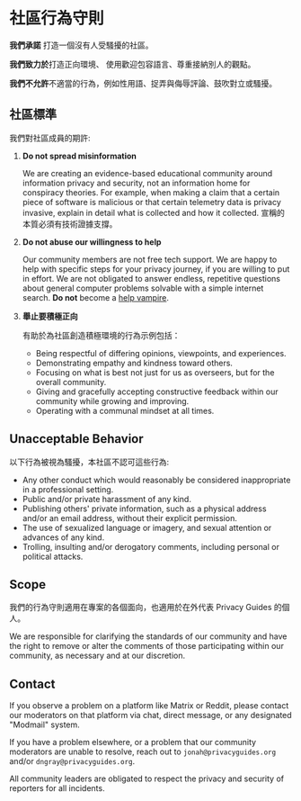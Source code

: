 # 社區行為守則

**我們承諾** 打造一個沒有人受騷擾的社區。

**我們致力於**打造正向環境、 使用歡迎包容語言、尊重接納別人的觀點。

**我們不允許**不適當的行為，例如性用語、捉弄與侮辱評論、鼓吹對立或騷擾。

## 社區標準

我們對社區成員的期許:

1. **Do not spread misinformation**

      We are creating an evidence-based educational community around information privacy and security, not an information home for conspiracy theories. For example, when making a claim that a certain piece of software is malicious or that certain telemetry data is privacy invasive, explain in detail what is collected and how it collected. 宣稱的本質必須有技術證據支撐。

2. **Do not abuse our willingness to help**

      Our community members are not free tech support. We are happy to help with specific steps for your privacy journey, if you are willing to put in effort. We are not obligated to answer endless, repetitive questions about general computer problems solvable with a simple internet search. **Do not** become a [help vampire](https://slash7.com/2006/12/22/vampires).

3. **舉止要積極正向**

      有助於為社區創造積極環境的行為示例包括：

      - Being respectful of differing opinions, viewpoints, and experiences.
      - Demonstrating empathy and kindness toward others.
      - Focusing on what is best not just for us as overseers, but for the overall community.
      - Giving and gracefully accepting constructive feedback within our community while growing and improving.
      - Operating with a communal mindset at all times.

## Unacceptable Behavior

以下行為被視為騷擾，本社區不認可這些行為:

- Any other conduct which would reasonably be considered inappropriate in a professional setting.
- Public and/or private harassment of any kind.
- Publishing others' private information, such as a physical address and/or an email address, without their explicit permission.
- The use of sexualized language or imagery, and sexual attention or advances of any kind.
- Trolling, insulting and/or derogatory comments, including personal or political attacks.

## Scope

我們的行為守則適用在專案的各個面向，也適用於在外代表 Privacy Guides 的個人。

We are responsible for clarifying the standards of our community and have the right to remove or alter the comments of those participating within our community, as necessary and at our discretion.

## Contact

If you observe a problem on a platform like Matrix or Reddit, please contact our moderators on that platform via chat, direct message, or any designated "Modmail" system.

If you have a problem elsewhere, or a problem that our community moderators are unable to resolve, reach out to `jonah@privacyguides.org` and/or `dngray@privacyguides.org`.

All community leaders are obligated to respect the privacy and security of reporters for all incidents.
